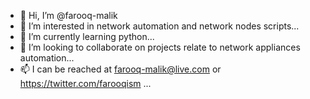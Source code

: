 - 👋 Hi, I’m @farooq-malik
- 👀 I’m interested in network automation and network nodes scripts...
- 🌱 I’m currently learning python...
- 💞️ I’m looking to collaborate on projects relate to network appliances automation...
- 📫 I can be reached at farooq-malik@live.com or https://twitter.com/farooqism ...

<!---
farooq-malik/farooq-malik is a ✨ special ✨ repository because its `README.md` (this file) appears on your GitHub profile.
You can click the Preview link to take a look at your changes.
--->
